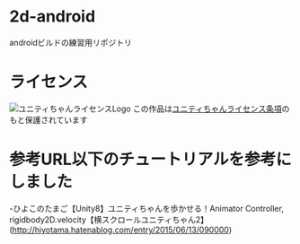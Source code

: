 # 2d-android
androidビルドの練習用リポジトリ

# ライセンス
![ユニティちゃんライセンスLogo]()
この作品は[ユニティちゃんライセンス条項](http://unity-chan.com/contents/license_jp/)のもと保護されています

# 参考URL以下のチュートリアルを参考にしました
-ひよこのたまご【Unity8】ユニティちゃんを歩かせる！Animator Controller, rigidbody2D.velocity【横スクロールユニティちゃん2】
      (http://hiyotama.hatenablog.com/entry/2015/06/13/090000)
      
